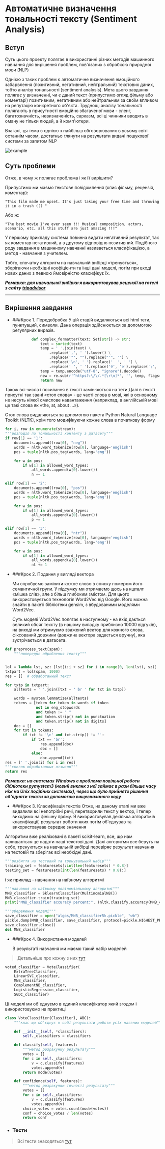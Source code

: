 # Автоматичне визначення тональності тексту (Sentiment Analysis)

## Вступ

Суть цього проекту полягає в використанні різних методів машинного 
навчання для вирішення проблем, пов'язаних з обробкою природної мови (NLP)

Однією з таких проблем є автоматичне визначення емоційного забарвлення 
(позитивний, негативний, нейтральний) текстових даних, тобто аналізу тональності 
(sentiment analysis). Мета цього завдання полягає у визначенні, чи є даний текст 
(припустимо огляд фільму або коментарі) позитивним, негативним або нейтральним 
за своїм впливом на репутацію конкретного об'єкта. Труднощі аналізу тональності 
полягають в присутності емоційно збагаченої мови - сленг, багатозначність, 
невизначеність, сарказм, всі ці чинники вводять в оману не тільки людей, а й комп'ютери.

Взагалі, ця тема є однією з найбільш обговорюваних в усьому світі останнім часом, достатньо
глянути на результати видачі пошукової системи за запитом NLP

![example](search_res.png)

## Суть проблеми
Отже, в чому ж полягає проблема і як її вирішити?

Припустимо ми маємо текстове повідомлення (опис фільму, рецензія, коментар):

    "This film made me upset. It's just taking your free time and throwing it in a trash ((( "

Або ж:

    "The best movie I've ever seen !!! Musical composition, actors, scenario, etc. all this stuff are just amazing !!!"

У першому прикладу система повинна видати негативний результат, так як коментар негативний, 
а в другому відповідно позитивний. Подібного роду завдання в машинному навчанні називається класифікацією, 
а метод - навчання з учителем. 

Тобто, спочатку алгоритм на навчальній вибірці «тренується», 
зберігаючи необхідні коефіцієнти та інші дані моделі, потім при вході нових даних з певною ймовірністю класифікує їх.

***Ремарка: для навчальної вибірки я використовував рецензії на готелі з сайту [tripadvisor](https://www.tripadvisor.ru/)***
***
## Вирішення завдання

+ ###Крок 1. Передобробка
    У цій стадій видаляються всі html теги, пунктуаций, символи.
    Дана операція здійснюється за допомогою регулярних виразів.

```python
            def complex_formatter(text: Set[str]) -> str:
                text = sorted(text)
                temp = ' '.join(text) \
                    .replace(',', ' ').lower() \
                    .replace('"', "").replace("'", '') \
                    .replace('\n', ' ').replace('  ', ' ') \
                    .replace(' ', ' ').replace('ё', 'е').replace(';', '').strip()
                temp = temp.encode("utf-8", "ignore").decode()
                new = re.sub(r'^https?:\/\/.*[\r\n]*', '', temp, flags=re.MULTILINE)
                return new
```
Також всі числа і посилання в тексті замінюються на теги
Далі в тексті присутні так звані «стоп слова» - це часті слова в мові, які в основному не несуть ніякої смислове
навантаження (наприклад, в англійській мові це такі слова як «the, at, about ...»). 

Стоп слова видаляються за допомогою пакета Python Natural Language Toolkit (NLTK), крім того
модифікуючи кожне слова в початкову форму

```python
for i, row in enumerate(stream):
"""розподіл по тональності контенту з датасету"""
if row[1] == '1':
    documents.append((row[0], "neg"))
    words = nltk.word_tokenize(row[0], language='english')
    pos = tuple(nltk.pos_tag(words, lang='eng'))

    for w in pos:
        if w[1] in allowed_word_types:
            all_words.append(w[0].lower())
            n += 1

elif row[1] == '2':
    documents.append((row[0], "pos"))
    words = nltk.word_tokenize(row[0], language='english')
    pos = tuple(nltk.pos_tag(words, lang='eng'))

    for w in pos:
        if w[1] in allowed_word_types:
            all_words.append(w[0].lower())
            p += 1

elif row[1] == '3':
    documents.append((row[0], "ntr"))
    words = nltk.word_tokenize(row[0], language='english')
    pos = tuple(nltk.pos_tag(words, lang='eng'))

    for w in pos:
        if w[1] in allowed_word_types:
            all_words.append(w[0].lower())
            nt += 1
```


+ ###Крок 2. Подання у вигляді вектора

  <p>
  Ми спробуємо замінити кожне слово в списку номером його семантичної групи. 
  У підсумку ми отримаємо щось на кшталт «мішка слів», але з більш глибоким змістом. 
  Для цього використовується технологія Word2Vec від Google. 
  Його можна знайти в пакеті бібліотеки gensim, з вбудованими моделями Word2Vec.
  </p>
  

  <p>
  Суть моделі Word2Vec полягає в наступному - на вхід дається великий обсяг тексту 
  (в нашому випадку приблизно 10000 відгуків), на виході ми отримуємо зважений вектор для кожного слова, 
  фіксований довжини (довжина вектора задається вручну), яка зустрічається в датасета.
  </p>

```python
def preprocess_text(spam):
    """попереднє оброблення тексту"""


lol = lambda lst, sz: [lst[i:i + sz] for i in range(0, len(lst), sz)]
txtpart = lol(spam, 1000)
res = []  # обработанный текст

for txtp in txtpart:
    alltexts = ' '.join([txt + ' br ' for txt in txtp])

    words = mystem.lemmatize(alltexts)
    tokens = [token for token in words if token
              not in eng_stopwords
              and token != " "
              and token.strip() not in punctuation
              and token.strip() not in digits]
    doc = []
    for txt in tokens:
        if txt != '\n' and txt.strip() != '':
            if txt == 'br':
                res.append(doc)
                doc = []
            else:
                doc.append(txt)
res = [' '.join(i) for i in res]
"""список обработанных отзывов"""
return res
```

***Ремарка: на системах Windows є проблема повільної роботи бібліотеки pymystem3 
(новий виклик з неї займає в рази більше часу ніж на Unix подібних системах), через що було прийнято рішення об'єднати тексти
за допомогою вищевказаного коду***

+ ###Крок 3. Класифікація текстів
Отже, на даному етапі ми вже видалили всі непотрібні речі, перетворили текст 
у вектор, і тепер виходимо на фінішну пряму. Я використовував декілька алгоритмів класифікації, результат роботи яких 
потім об'єднував та використовував середнє значення

Алгоритми вже реалізовані в пакеті scikit-learn, все, що нам залишається це надати наші текстові дані.
Далі алгоритми все беруть на себе, тренуються на навчальній вибірці перевіряє результат навчання на тестовій та 
зберігає всі необхідні дані.

```python
"""розбиття на тестовий та тренувальний набір"""
training_set = featuresets[:int(len(featuresets) * 0.8)]
testing_set = featuresets[int(len(featuresets) * 0.8):]
```
і як приклад - навчання на наївному алгоритмі
```python
"""навчання на наївному поліноміальному алгоритмі"""
MNB_classifier = SklearnClassifier(MultinomialNB())
MNB_classifier.train(training_set)
print("MNB_classifier accuracy percent:", (nltk.classify.accuracy(MNB_classifier, testing_set)) * 100)

"""збереження моделі"""
save_classifier = open("algos/MNB_classifier5k.pickle", "wb")
pickle.dump(MNB_classifier, save_classifier, protocol=pickle.HIGHEST_PROTOCOL)
save_classifier.close()
del MNB_classifier
```
+ ###Крок 4. Використання моделей
    
    В результаті навчання ми маємо такий набір моделей 
>Детальніше про кожну з них [тут](../src/models.md)

```python
voted_classifier = VoteClassifier(
    ExtraTreeClassifier,
    LinearSVC_classifier,
    MNB_classifier,
    ComplementNB_classifier,
    LogisticRegression_classifier,
    SGDC_classifier)
```

Ці моделі ми об'єднуємо в єдиний класифікатор який згодом і використовуємо на практиці

```python
class VoteClassifier(ClassifierI, ABC):
    """клас що об'єднує в собі результати роботи усіх наявних моделей"""

    def __init__(self, *classifiers):
        self._classifiers = classifiers

    def classify(self, features):
        """метод розрахунку результату"""
        votes = []
        for c in self._classifiers:
            v = c.classify(features)
            votes.append(v)
        return mode(votes)

    def confidence(self, features):
        """метод розрахунки точності результату"""
        votes = []
        for c in self._classifiers:
            v = c.classify(features)
            votes.append(v)
        choice_votes = votes.count(mode(votes))
        conf = choice_votes / len(votes)
        return conf
```

+ ### Тести

>Всі тести знаходяться [тут](../tests/test_result.md)
